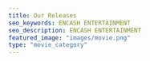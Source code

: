 ```yaml
---
title: Our Releases
seo_keywords: ENCASH ENTERTAINMENT
seo_description: ENCASH ENTERTAINMENT
featured_image: "images/movie.png"
type: "movie_category"
---
```


